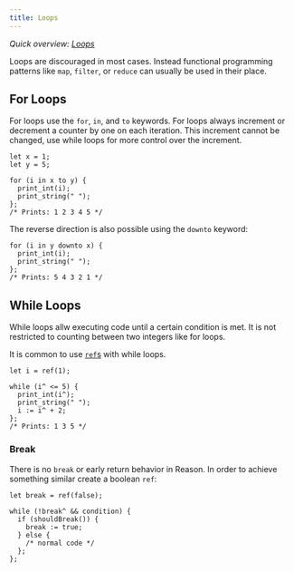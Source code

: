 ```yaml
---
title: Loops
---
```


_Quick overview: [Loops](overview.md#loops)_

Loops are discouraged in most cases. Instead functional programming patterns
like `map`, `filter`, or `reduce` can usually be used in their place.

## For Loops

For loops use the `for`, `in`, and `to` keywords. For loops always increment
or decrement a counter by one on each iteration. This increment cannot be
changed, use while loops for more control over the increment.

```reason
let x = 1;
let y = 5;

for (i in x to y) {
  print_int(i);
  print_string(" ");
};
/* Prints: 1 2 3 4 5 */
```

The reverse direction is also possible using the `downto` keyword:

```reason
for (i in y downto x) {
  print_int(i);
  print_string(" ");
};
/* Prints: 5 4 3 2 1 */
```

## While Loops

While loops allw executing code until a certain condition is met. It is not
restricted to counting between two integers like for loops.

It is common to use [`ref`s](mutable-bindings.md) with while loops.

```reason
let i = ref(1);

while (i^ <= 5) {
  print_int(i^);
  print_string(" ");
  i := i^ + 2;
};
/* Prints: 1 3 5 */
```

### Break

There is no `break` or early return behavior in Reason. In order to achieve
something similar create a boolean `ref`:

```reason
let break = ref(false);

while (!break^ && condition) {
  if (shouldBreak()) {
    break := true;
  } else {
    /* normal code */
  };
};
```
